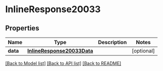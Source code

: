 # InlineResponse20033

## Properties
Name | Type | Description | Notes
------------ | ------------- | ------------- | -------------
**data** | [**InlineResponse20033Data**](InlineResponse20033Data.md) |  | [optional] 

[[Back to Model list]](../README.md#documentation-for-models) [[Back to API list]](../README.md#documentation-for-api-endpoints) [[Back to README]](../README.md)

